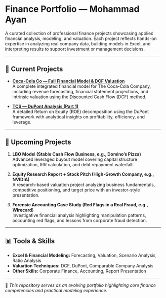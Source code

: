 # Finance Portfolio — Mohammad Ayan  

A curated collection of professional finance projects showcasing applied financial analysis, modeling, and valuation. Each project reflects hands-on expertise in analyzing real company data, building models in Excel, and interpreting results to support investment or management decisions.  

---

## 📁 Current Projects  

- [**Coca-Cola Co — Full Financial Model & DCF Valuation**](CocaCola-Financial-Model/CocaCola-Financial-Model-and-DCF.pdf)  
  A complete integrated financial model for The Coca-Cola Company, including revenue forecasting, financial statement projections, and intrinsic valuation using the Discounted Cash Flow (DCF) method.  

- [**TCS — DuPont Analysis (Part 1)**](TCS-DuPont-Analysis/TCS-DuPont-Analysis-Part1.pdf)  
  A detailed Return on Equity (ROE) decomposition using the DuPont framework with analytical insights on profitability, efficiency, and leverage.  

---

## 🚧 Upcoming Projects

1. **LBO Model (Stable Cash Flow Business, e.g., Domino’s Pizza)**  
   Advanced leveraged buyout model covering capital structure optimization, IRR calculation, and debt repayment waterfall.  

2. **Equity Research Report + Stock Pitch (High-Growth Company, e.g., NVIDIA)**  
   A research-based valuation project analyzing business fundamentals, competitive positioning, and target price with an investor-style presentation.  

3. **Forensic Accounting Case Study (Red Flags in a Real Fraud, e.g., Wirecard)**  
   Investigative financial analysis highlighting manipulation patterns, accounting red flags, and lessons from corporate fraud detection.


---

## 📊 Tools & Skills  

- **Excel & Financial Modeling:** Forecasting, Valuation, Scenario Analysis, Ratio Analysis  
- **Valuation Techniques:** DCF, DuPont, Comparable Company Analysis  
- **Other Skills:** Corporate Finance, Accounting, Report Presentation  

---

📄 *This repository serves as an evolving portfolio highlighting core finance competencies and practical modeling experience.*
